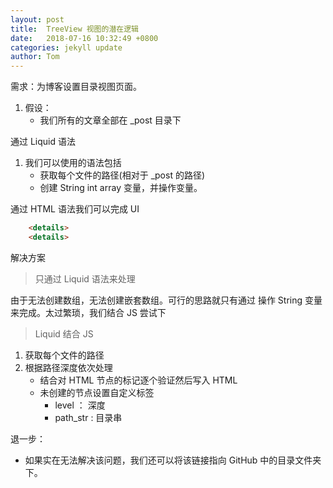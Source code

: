 ```yaml
---
layout: post
title:  TreeView 视图的潜在逻辑
date:   2018-07-16 10:32:49 +0800
categories: jekyll update
author: Tom
---
```


需求：为博客设置目录视图页面。
1. 假设：
    - 我们所有的文章全部在 _post 目录下

通过 Liquid 语法
1. 我们可以使用的语法包括
    - 获取每个文件的路径(相对于 _post 的路径)
    - 创建 String int array 变量，并操作变量。

通过 HTML 语法我们可以完成 UI
```html
    <details>
    <details>
```    

解决方案
> 只通过 Liquid 语法来处理

由于无法创建数组，无法创建嵌套数组。可行的思路就只有通过 操作 String 变量来完成。太过繁琐，我们结合 JS 尝试下

> Liquid 结合 JS

1. 获取每个文件的路径
2. 根据路径深度依次处理
    - 结合对 HTML 节点的标记逐个验证然后写入 HTML
    - 未创建的节点设置自定义标签
        - level ： 深度
        - path_str : 目录串


退一步：
- 如果实在无法解决该问题，我们还可以将该链接指向 GitHub 中的目录文件夹下。
